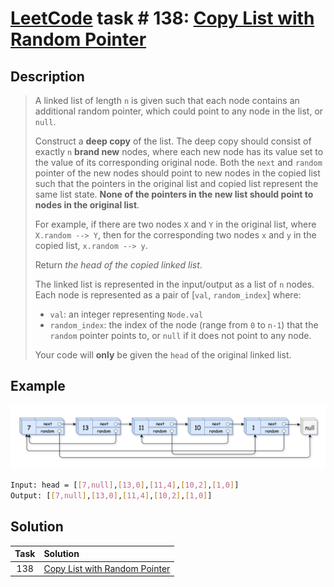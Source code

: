 # [LeetCode][leetcode] task # 138: [Copy List with Random Pointer][task]

Description
-----------

> A linked list of length `n` is given such that each node contains an additional random pointer,
> which could point to any node in the list, or `null`.
> 
> Construct a **deep copy** of the list. The deep copy should consist of exactly `n` **brand new** nodes,
> where each new node has its value set to the value of its corresponding original node.
> Both the `next` and `random` pointer of the new nodes should point to new nodes in the copied list
> such that the pointers in the original list and copied list represent the same list state.
> **None of the pointers in the new list should point to nodes in the original list**.
> 
> For example, if there are two nodes `X` and `Y` in the original list, where `X.random --> Y`,
> then for the corresponding two nodes `x` and `y` in the copied list, `x.random --> y`.
> 
> Return _the head of the copied linked list_.
> 
> The linked list is represented in the input/output as a list of `n` nodes.
> Each node is represented as a pair of [`val`, `random_index`] where:
> * `val`: an integer representing `Node.val`
> * `random_index`: the index of the node (range from `0` to `n-1`)
> that the `random` pointer points to, or `null` if it does not point to any node.
>
> Your code will **only** be given the `head` of the original linked list.

 Example
-------

![list.png](image/list.png)

```sh
Input: head = [[7,null],[13,0],[11,4],[10,2],[1,0]]
Output: [[7,null],[13,0],[11,4],[10,2],[1,0]]
```

Solution
--------

| Task | Solution                                  |
|:----:|:------------------------------------------|
| 138  | [Copy List with Random Pointer][solution] |


[leetcode]: <http://leetcode.com/>
[task]: <https://leetcode.com/problems/copy-list-with-random-pointer/>
[solution]: <https://github.com/wellaxis/praxis-leetcode/blob/main/src/main/java/com/witalis/praxis/leetcode/task/h2/p138/option/Practice.java>
